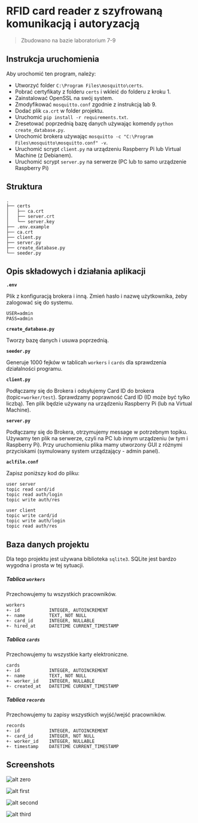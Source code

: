 # RFID card reader z szyfrowaną komunikacją i autoryzacją

  > Zbudowano na bazie laboratorium 7-9

## Instrukcja uruchomienia

Aby urochomić ten program, należy:
  - Utworzyć folder `C:\Program Files\mosquitto\certs`.
  - Pobrać certyfikaty z folderu `certs` i wkleić do folderu z kroku 1.
  - Zainstalować OpenSSL na swój system.
  - Zmodyfikować `mosquitto.conf` zgodnie z instrukcją lab 9.
  - Dodać plik `ca.crt` w folder projektu.
  - Uruchomić `pip install -r requirements.txt`.
  - Zresetować poprzednią bazę danych używając komendy `python create_database.py`.
  - Urochomić brokera używając `mosquitto -c "C:\Program Files\mosquitto\mosquitto.conf" -v`.
  - Uruchomić scrypt `client.py` na urządzeniu Raspberry Pi lub Virtual Machine (z Debianem).
  - Uruchomić scrypt `server.py` na serwerze (PC lub to samo urządzenie Raspberry Pi)
  
## Struktura

```text
.
├── certs
│   ├── ca.crt
│   ├── server.crt
│   └── server.key
├── .env.example
├── ca.crt
├── client.py
├── server.py
├── create_database.py
└── seeder.py
```

## Opis składowych i działania aplikacji

**`.env`**

Plik z konfiguracją brokera i inną. Zmień hasło i nazwę użytkownika, żeby zalogować się do systemu.

```text
USER=admin
PASS=admin
```

**`create_database.py`**

Tworzy bazę danych i usuwa poprzednią.

**`seeder.py`** 

Generuje 1000 fejków w tablicah `workers` i `cards` dla sprawdzenia działalności programu.

**`client.py`**

Podłączamy się do Brokera i odsyłujemy Card ID do brokera (topic=`worker/test`).
Sprawdzamy poprawność Card ID (ID może być tylko liczbą). Ten plik będzie używany na
urządzeniu Raspberry Pi (lub na Virtual Machine).

**`server.py`**

Podłączamy się do Brokera, otrzymujemy message w potrzebnym topiku. Używamy ten plik na serwerze, czyli na 
PC lub innym urządzeniu (w tym i Raspberry Pi). Przy uruchomieniu plika mamy utworzony GUI z 
różnymi przyciskami (symulowany system urządzający - admin panel).

**`aclfile.conf`**

Zapisz poniższy kod do pliku:
```text
user server
topic read card/id
topic read auth/login
topic write auth/res

user client
topic write card/id
topic write auth/login
topic read auth/res
```

## Baza danych projektu

Dla tego projektu jest używana biblioteka `sqlite3`. SQLite jest bardzo wygodna i prosta w 
tej sytuacji.

##### Tablica `workers`

Przechowujemy tu wszystkich pracowników.
```text
workers
+- id           INTEGER, AUTOINCREMENT
+- name         TEXT, NOT NULL
+- card_id      INTEGER, NULLABLE
+- hired_at     DATETIME CURRENT_TIMESTAMP
```

##### Tablica `cards`
Przechowujemy tu wszystkie karty elektroniczne.
```text
cards
+- id           INTEGER, AUTOINCREMENT
+- name         TEXT, NOT NULL
+- worker_id    INTEGER, NULLABLE
+- created_at   DATETIME CURRENT_TIMESTAMP
```

##### Tablica `records`
Przechowujemy tu zapisy wszystkich wyjść/wejść pracowników.
```text
records
+- id           INTEGER, AUTOINCREMENT
+- card_id      INTEGER, NOT NULL
+- worker_id    INTEGER, NULLABLE
+- timestamp    DATETIME CURRENT_TIMESTAMP
```

## Screenshots

![alt zero](https://imgur.com/H6sRVQY.png)

![alt first](https://imgur.com/vngDjtB.png)

![alt second](https://imgur.com/IY9fQ2z.png)

![alt third](https://imgur.com/9vnHAbh.png)